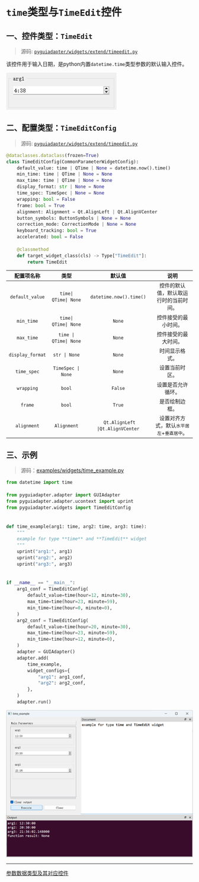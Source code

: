 # `time`类型与`TimeEdit`控件

## 一、控件类型：`TimeEdit`

> 源码: [`pyguiadapter/widgets/extend/timeedit.py`]()

该控件用于输入日期，是python内置`datetime.time`类型参数的默认输入控件。

<img src="../images/time_edit.png" />

## 二、配置类型：`TimeEditConfig`

> 源码: [`pyguiadapter/widgets/extend/timeedit.py`]()

```python
@dataclasses.dataclass(frozen=True)
class TimeEditConfig(CommonParameterWidgetConfig):
    default_value: time | QTime | None = datetime.now().time()
    min_time: time | QTime | None = None
    max_time: time | QTime | None = None
    display_format: str | None = None
    time_spec: TimeSpec | None = None
    wrapping: bool = False
    frame: bool = True
    alignment: Alignment = Qt.AlignLeft | Qt.AlignVCenter
    button_symbols: ButtonSymbols | None = None
    correction_mode: CorrectionMode | None = None
    keyboard_tracking: bool = True
    accelerated: bool = False

    @classmethod
    def target_widget_class(cls) -> Type["TimeEdit"]:
        return TimeEdit


```

|    配置项名称    |          类型          |              默认值               |                   说明                    |
| :--------------: | :--------------------: | :-------------------------------: | :---------------------------------------: |
| `default_value`  | `time\| QTime\| None`  |      `datetime.now().time()`      |  控件的默认值，默认取运行时的当前时间。   |
|    `min_time`    | `time\| QTime\| None`  |              `None`               |           控件接受的最小时间。            |
|    `max_time`    | `time \| QTime\| None` |              `None`               |           控件接受的最大时间。            |
| `display_format` |     `str \| None`      |              `None`               |              时间显示格式。               |
|   `time_spec`    |   `TimeSpec \| None`   |              `None`               |              设置当前时区。               |
|    `wrapping`    |         `bool`         |              `False`              |            设置是否允许循环。             |
|     `frame`      |         `bool`         |              `True`               |              是否绘制边框。               |
|   `alignment`    |      `Alignment`       | ` Qt.AlignLeft \|Qt.AlignVCenter` | 设置对齐方式，默认`水平居左`+`垂直居中`。 |

## 三、示例

> 源码：[examples/widgets/time_example.py]()

```python
from datetime import time

from pyguiadapter.adapter import GUIAdapter
from pyguiadapter.adapter.ucontext import uprint
from pyguiadapter.widgets import TimeEditConfig


def time_example(arg1: time, arg2: time, arg3: time):
    """
    example for type **time** and **TimeEdit** widget
    """
    uprint("arg1:", arg1)
    uprint("arg2:", arg2)
    uprint("arg3:", arg3)


if __name__ == "__main__":
    arg1_conf = TimeEditConfig(
        default_value=time(hour=12, minute=30),
        max_time=time(hour=23, minute=59),
        min_time=time(hour=0, minute=0),
    )
    arg2_conf = TimeEditConfig(
        default_value=time(hour=20, minute=30),
        max_time=time(hour=23, minute=59),
        min_time=time(hour=12, minute=0),
    )
    adapter = GUIAdapter()
    adapter.add(
        time_example,
        widget_configs={
            "arg1": arg1_conf,
            "arg2": arg2_conf,
        },
    )
    adapter.run()

```

<img src="../images/time_example.png" />

---

[参数数据类型及其对应控件](widgets/types_and_widgets.md)